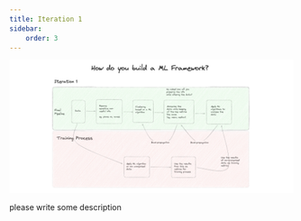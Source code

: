 ```yaml
---
title: Iteration 1
sidebar:
    order: 3
---
```


![Iteration 1](./images/iteration1.png)

please write some description
